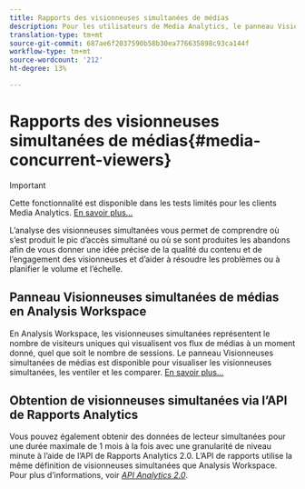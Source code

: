 ```yaml
---
title: Rapports des visionneuses simultanées de médias
description: Pour les utilisateurs de Media Analytics, le panneau Visionneuses de simultanés des médias d’Analysis Workspace vous permet d’analyser les visionneuses simultanées afin de déterminer où s’est produit le pic d’accès simultané ou où des abandons ont eu lieu.
translation-type: tm+mt
source-git-commit: 687ae6f2037590b58b30ea776635898c93ca144f
workflow-type: tm+mt
source-wordcount: '212'
ht-degree: 13%

---
```



# Rapports des visionneuses simultanées de médias{#media-concurrent-viewers}

>[!IMPORTANT]
>
>Cette fonctionnalité est disponible dans les tests limités pour les clients Media Analytics. [En savoir plus...](https://docs.adobe.com/content/help/fr-FR/analytics/landing/an-releases.html)

L’analyse des visionneuses simultanées vous permet de comprendre où s’est produit le pic d’accès simultané ou où se sont produites les abandons afin de vous donner une idée précise de la qualité du contenu et de l’engagement des visionneuses et d’aider à résoudre les problèmes ou à planifier le volume et l’échelle.

## Panneau Visionneuses simultanées de médias en Analysis Workspace

En Analysis Workspace, les visionneuses simultanées représentent le nombre de visiteurs uniques qui visualisent vos flux de médias à un moment donné, quel que soit le nombre de sessions. Le panneau Visionneuses simultanées de médias est disponible pour visualiser les visionneuses simultanées, les ventiler et les comparer. [En savoir plus...](https://docs.adobe.com/content/help/fr-FR/analytics/analyze/analysis-workspace/panels/media-concurrent-viewers.html)

## Obtention de visionneuses simultanées via l’API de Rapports Analytics

Vous pouvez également obtenir des données de lecteur simultanées pour une durée maximale de 1 mois à la fois avec une granularité de niveau minute à l’aide de l’API de Rapports Analytics 2.0. L’API de rapports utilise la même définition de visionneuses simultanées que Analysis Workspace.  Pour plus d’informations, voir [_*API Analytics 2.0*_](https://www.adobe.io/apis/experiencecloud/analytics/docs.html).
